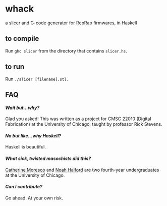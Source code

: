 # whack

 a slicer and G-code generator for RepRap firmwares, in Haskell

## to compile
Run `ghc slicer` from the directory that contains `slicer.hs`.

## to run 
Run `./slicer [filename].stl`. 

## FAQ 
#### *Wait but...why?*

Glad you asked! This was written as a project for CMSC 22010 (Digital Fabrication) at the University of Chicago, taught by professor Rick Stevens.

#### *No but like...why **Haskell**?*

Haskell is beautiful.

#### *What sick, twisted masochists did this?*

[Catherine Moresco](http://catmores.co) and [Noah Halford](http://noahhalford.com/) are two fourth-year undergraduates at the University of Chicago.

#### *Can I contribute?*
Go ahead. At your own risk.